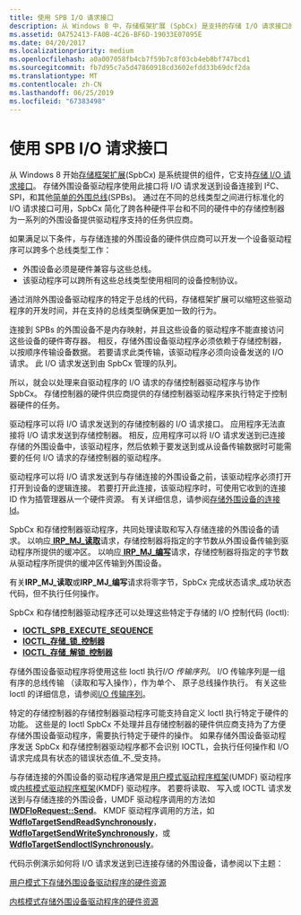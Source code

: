 ```yaml
---
title: 使用 SPB I/O 请求接口
description: 从 Windows 8 中，存储框架扩展 (SpbCx) 是支持的存储 I/O 请求接口的系统提供的组件。
ms.assetid: 0A752413-FA0B-4C26-BF6D-19033E07095E
ms.date: 04/20/2017
ms.localizationpriority: medium
ms.openlocfilehash: a0a007058fb4cb7f59b7c8f03cb4eb8bf747bcd1
ms.sourcegitcommit: fb7d95c7a5d47860918cd3602efdd33b69dcf2da
ms.translationtype: MT
ms.contentlocale: zh-CN
ms.lasthandoff: 06/25/2019
ms.locfileid: "67383498"
---
```

# <a name="using-the-spb-io-request-interface"></a>使用 SPB I/O 请求接口

从 Windows 8 开始[存储框架扩展](https://docs.microsoft.com/windows-hardware/drivers/spb/spb-framework-extension)(SpbCx) 是系统提供的组件，它支持[存储 I/O 请求接口](https://docs.microsoft.com/previous-versions/hh698224(v=vs.85))。 存储外围设备驱动程序使用此接口将 I/O 请求发送到设备连接到 I²C、 SPI，和其他[简单的外围总线](https://docs.microsoft.com/previous-versions/hh450903(v=vs.85))(SPBs)。 通过在不同的总线类型之间进行标准化的 I/O 请求接口可用，SpbCx 简化了跨各种硬件平台和不同的硬件中的存储控制器为一系列的外围设备提供驱动程序支持的任务供应商。

如果满足以下条件，与存储连接的外围设备的硬件供应商可以开发一个设备驱动程序可以跨多个总线类型工作：

- 外围设备必须是硬件兼容与这些总线。
- 该驱动程序可以跨所有这些总线类型使用相同的设备控制协议。

通过消除外围设备驱动程序的特定于总线的代码，存储框架扩展可以缩短这些驱动程序的开发时间，并在支持的总线类型确保更加一致的行为。

连接到 SPBs 的外围设备不是内存映射，并且这些设备的驱动程序不能直接访问这些设备的硬件寄存器。 相反，存储外围设备驱动程序必须依赖于存储控制器，以按顺序传输设备数据。 若要请求此类传输，该驱动程序必须向设备发送的 I/O 请求。 此 I/O 请求发送到由 SpbCx 管理的队列。

所以，就会以处理来自驱动程序的 I/O 请求的存储控制器驱动程序与协作 SpbCx。 存储控制器的硬件供应商提供的存储控制器驱动程序来执行特定于控制器硬件的任务。

驱动程序可以将 I/O 请求发送到的存储控制器的 I/O 请求接口。 应用程序无法直接将 I/O 请求发送到存储控制器。 相反，应用程序可以将 I/O 请求发送到已连接存储的外围设备中，该驱动程序，然后依赖于要发送到或从设备传输数据时可能需要的任何 I/O 请求的存储控制器的驱动程序。

驱动程序可以将 I/O 请求发送到与存储连接的外围设备之前，该驱动程序必须打开打开到设备的逻辑连接。 若要打开此连接，该驱动程序时，可使用它收到的连接 ID 作为插管理器从一个硬件资源。 有关详细信息，请参阅[存储外围设备的连接 Id](https://docs.microsoft.com/windows-hardware/drivers/spb/connection-ids-for-spb-connected-peripheral-devices)。

SpbCx 和存储控制器驱动程序，共同处理读取和写入存储连接的外围设备的请求。 以响应[ **IRP\_MJ\_读取**](https://docs.microsoft.com/previous-versions/ff546883(v=vs.85))请求，存储控制器将指定的字节数从外围设备传输到驱动程序所提供的缓冲区。 以响应[ **IRP\_MJ\_编写**](https://docs.microsoft.com/en-us/previous-versions//ff546904(v=vs.85))请求，存储控制器将指定的字节数从驱动程序所提供的缓冲区传输到外围设备。

有关**IRP\_MJ\_读取**或**IRP\_MJ\_编写**请求将零字节，SpbCx 完成状态请求\_成功状态代码，但不执行任何操作。

SpbCx 和存储控制器驱动程序还可以处理这些特定于存储的 I/O 控制代码 (Ioctl):

- [**IOCTL\_SPB\_EXECUTE\_SEQUENCE**](https://docs.microsoft.com/windows-hardware/drivers/spb/spb-ioctls#ioctl-spb-execute-sequence)
- [**IOCTL\_存储\_锁\_控制器**](https://docs.microsoft.com/windows-hardware/drivers/spb/spb-ioctls#ioctl-spb-lock-controller)
- [**IOCTL\_存储\_解锁\_控制器**](https://docs.microsoft.com/windows-hardware/drivers/spb/spb-ioctls#ioctl_spb_unlock_controller-control-code)

存储外围设备驱动程序将使用这些 Ioctl 执行*I/O 传输序列*。 I/O 传输序列是一组有序的总线传输 （读取和写入操作），作为单个、 原子总线操作执行。 有关这些 Ioctl 的详细信息，请参阅[I/O 传输序列](https://docs.microsoft.com/windows-hardware/drivers/spb/i-o-transfer-sequences)。

特定的存储控制器的存储控制器驱动程序可能支持自定义 Ioctl 执行特定于硬件的功能。 这些是的 Ioctl SpbCx 不处理并且存储控制器的硬件供应商支持为了方便存储外围设备驱动程序，需要执行特定于硬件的操作。 如果存储外围设备驱动程序发送 SpbCx 和存储控制器驱动程序都不会识别 IOCTL，会执行任何操作和 I/O 请求完成具有状态的错误状态值\_不\_受支持。

与存储连接的外围设备的驱动程序通常是[用户模式驱动程序框架](https://docs.microsoft.com/windows-hardware/drivers/wdf/overview-of-the-umdf)(UMDF) 驱动程序或[内核模式驱动程序框架](https://docs.microsoft.com/en-us/windows-hardware/drivers/wdf/index)(KMDF) 驱动程序。 若要将读取、 写入或 IOCTL 请求发送到与存储连接的外围设备，UMDF 驱动程序调用的方法如[ **IWDFIoRequest::Send**](https://docs.microsoft.com/windows-hardware/drivers/ddi/content/wudfddi/nf-wudfddi-iwdfiorequest-send)。 KMDF 驱动程序调用的方法，如[ **WdfIoTargetSendReadSynchronously**](https://docs.microsoft.com/windows-hardware/drivers/ddi/content/wdfiotarget/nf-wdfiotarget-wdfiotargetsendreadsynchronously)， [ **WdfIoTargetSendWriteSynchronously**](https://docs.microsoft.com/windows-hardware/drivers/ddi/content/wdfiotarget/nf-wdfiotarget-wdfiotargetsendwritesynchronously)，或[**WdfIoTargetSendIoctlSynchronously**](https://docs.microsoft.com/windows-hardware/drivers/ddi/content/wdfiotarget/nf-wdfiotarget-wdfiotargetsendioctlsynchronously)。

代码示例演示如何将 I/O 请求发送到已连接存储的外围设备，请参阅以下主题：

[用户模式下存储外围设备驱动程序的硬件资源](https://docs.microsoft.com/windows-hardware/drivers/spb/hardware-resources-for-user-mode-spb-peripheral-drivers)

[内核模式存储外围设备驱动程序的硬件资源](https://docs.microsoft.com/windows-hardware/drivers/spb/hardware-resources-for-kernel-mode-spb-peripheral-drivers)
